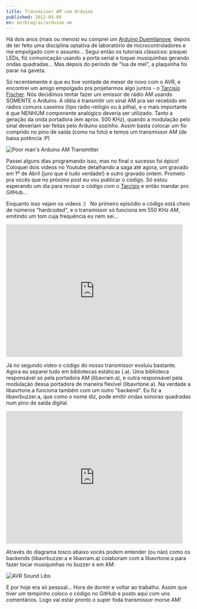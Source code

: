 ```yaml
---
title: Transmissor AM com Arduino
published: 2012-04-09
en: en/blog/ac/arduino-am
---
```


Há dois anos (mais ou menos) eu comprei um [Arduino Duemilanove][1],
depois de ter feito uma disciplina optativa de laboratório de microcontroladores e me empolgado com o assunto...
Segui então os tutoriais clássicos: pisquei LEDs, fiz comunicação usando a porta serial e toquei musiquinhas gerando ondas quadradas...
Mas depois do período de "lua de mel", a plaquinha foi parar na gaveta.

Só recentemente é que eu tive vontade de mexer de novo com o AVR,
e encontrei um amigo empolgado pra projetarmos algo juntos - o [Tarcísio Fischer][2].
Nós decidimos tentar fazer um emissor de rádio AM usando SOMENTE o Arduino.
A idéia é transmitir um sinal AM pra ser recebido em rádios comuns caseiros (tipo rádio-relógio ou à pilha),
e o mais importante é que NENHUM componente analógico deveria ser utilizado.
Tanto a geração da onda portadora (em aprox. 500 KHz), quando a modulação pelo sinal deveriam ser feitas pelo Arduino sozinho.
Assim basta colocar um fio comprido no pino de saída (como na foto) e temos um transmissor AM (de baixa potência :P)

![Poor man's Arduino AM Transmitter](/files/imgs/2012-04_arduino-am-sshot.png)

<!--more-->

Passei alguns dias programando isso, mas no final o sucesso foi épico!  
Coloquei dois vídeos no Youtube detalhando a saga até agora, um gravado em 1º de Abril (juro que é tudo verdade!) e outro gravado ontem.
Prometo pra vocês que no próximo post eu vou publicar o código.
Só estou esperando um dia para revisar o código com o [Tarcísio][3] e então mandar pro GitHub...

Enquanto isso vejam os vídeos :)  
No primeiro episódio o código está cheio de números "hardcoded", e o transmissor só funciona em 550 KHz AM, emitindo um tom cuja frequência eu nem sei...

<iframe src="http://www.youtube.com/embed/u9-OP354o0E?rel=0" frameborder="0" width="480" height="360"></iframe>

Já no segundo vídeo o código do nosso transmissor evoluiu bastante.
Agora eu separei tudo em bibliotecas estáticas (.a).
Uma biblioteca responsável só pela portadora AM (libavram.a), e outra responsável pela modulação dessa portadora de maneira flexível (libavrtone.a).
Na verdade a libavrtone.a funciona também com um outro "backend".
Eu fiz a libavrbuzzer.a, que como o nome diz, pode emitir ondas sonoras quadradas num pino de saída digital.

<iframe src="http://www.youtube.com/embed/SCeraTloUNA?rel=0" frameborder="0" width="480" height="360"></iframe>

Através do diagrama tosco abaixo vocês podem entender (ou não) como os backends (libavrbuzzer.a e libavram.a) colaboram com a libavrtone.a para fazer tocar musiquinhas no buzzer e em AM:

![AVR Sound Libs](/files/imgs/2012-04_AVRSoundLibs.png)

E por hoje era só pessoal... Hora de dormir e voltar ao trabalho.
Assim que tiver um tempinho coloco o código no GitHub e posto aqui com uns comentários.
Logo vai estar pronto o super foda transmissor morse AM!

[1]: <http://arduino.cc/en/Main/arduinoBoardDuemilanove>
[2]: <http://tarcisiofischer.wordpress.com/>
[3]: <http://tarcisiofischer.wordpress.com/>
